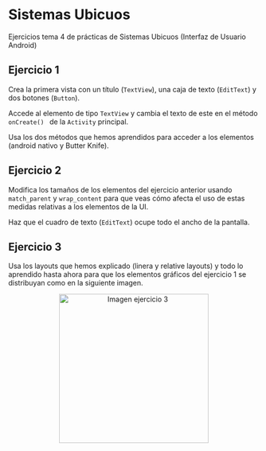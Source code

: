 # Sistemas Ubicuos
Ejercicios tema 4 de prácticas de Sistemas Ubicuos (Interfaz de Usuario Android)
## Ejercicio 1
Crea la primera vista con un título (``` TextView ```), una caja de texto (``` EditText ```) y dos botones (``` Button ```).

Accede al elemento de tipo ``` TextView ``` y cambia el texto de este en el método ```onCreate() ``` de la ``` Activity ``` principal.

Usa los dos métodos que hemos aprendidos para acceder a los elementos (android nativo y Butter Knife).
## Ejercicio 2
Modifica los tamaños de los elementos del ejercicio anterior usando ``` match_parent ``` y ``` wrap_content ``` para que veas cómo afecta el uso de estas medidas relativas a los elementos de la UI.

Haz que el cuadro de texto (``` EditText ```) ocupe todo el ancho de la pantalla.
## Ejercicio 3
Usa los layouts que hemos explicado (linera y relative layouts) y todo lo aprendido hasta ahora para que los elementos gráficos del ejercicio 1 se distribuyan como en la siguiente imagen.
<p align="center">
<img 
src="https://raw.githubusercontent.com/rodrimmbdev/seu_t4/master/imgs/exercise_3.png"
alt="Imagen ejercicio 3"
height="300"
/>
</p>

